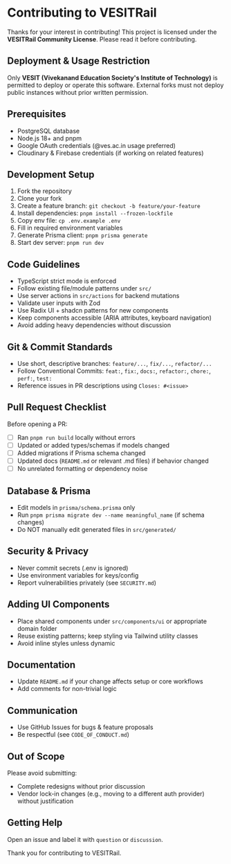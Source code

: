 # Contributing to VESITRail

Thanks for your interest in contributing! This project is licensed under the **VESITRail Community License**. Please read it before contributing.

## Deployment & Usage Restriction

Only **VESIT (Vivekanand Education Society's Institute of Technology)** is permitted to deploy or operate this software. External forks must not deploy public instances without prior written permission.

## Prerequisites

- PostgreSQL database
- Node.js 18+ and pnpm
- Google OAuth credentials (@ves.ac.in usage preferred)
- Cloudinary & Firebase credentials (if working on related features)

## Development Setup

1. Fork the repository
2. Clone your fork
3. Create a feature branch: `git checkout -b feature/your-feature`
4. Install dependencies: `pnpm install --frozen-lockfile`
5. Copy env file: `cp .env.example .env`
6. Fill in required environment variables
7. Generate Prisma client: `pnpm prisma generate`
8. Start dev server: `pnpm run dev`

## Code Guidelines

- TypeScript strict mode is enforced
- Follow existing file/module patterns under `src/`
- Use server actions in `src/actions` for backend mutations
- Validate user inputs with Zod
- Use Radix UI + shadcn patterns for new components
- Keep components accessible (ARIA attributes, keyboard navigation)
- Avoid adding heavy dependencies without discussion

## Git & Commit Standards

- Use short, descriptive branches: `feature/...`, `fix/...`, `refactor/...`
- Follow Conventional Commits: `feat:`, `fix:`, `docs:`, `refactor:`, `chore:`, `perf:`, `test:`
- Reference issues in PR descriptions using `Closes: #<issue>`

## Pull Request Checklist

Before opening a PR:

- [ ] Ran `pnpm run build` locally without errors
- [ ] Updated or added types/schemas if models changed
- [ ] Added migrations if Prisma schema changed
- [ ] Updated docs (`README.md` or relevant .md files) if behavior changed
- [ ] No unrelated formatting or dependency noise

## Database & Prisma

- Edit models in `prisma/schema.prisma` only
- Run `pnpm prisma migrate dev --name meaningful_name` (if schema changes)
- Do NOT manually edit generated files in `src/generated/`

## Security & Privacy

- Never commit secrets (.env is ignored)
- Use environment variables for keys/config
- Report vulnerabilities privately (see `SECURITY.md`)

## Adding UI Components

- Place shared components under `src/components/ui` or appropriate domain folder
- Reuse existing patterns; keep styling via Tailwind utility classes
- Avoid inline styles unless dynamic

## Documentation

- Update `README.md` if your change affects setup or core workflows
- Add comments for non-trivial logic

## Communication

- Use GitHub Issues for bugs & feature proposals
- Be respectful (see `CODE_OF_CONDUCT.md`)

## Out of Scope

Please avoid submitting:

- Complete redesigns without prior discussion
- Vendor lock-in changes (e.g., moving to a different auth provider) without justification

## Getting Help

Open an issue and label it with `question` or `discussion`.

Thank you for contributing to VESITRail.
